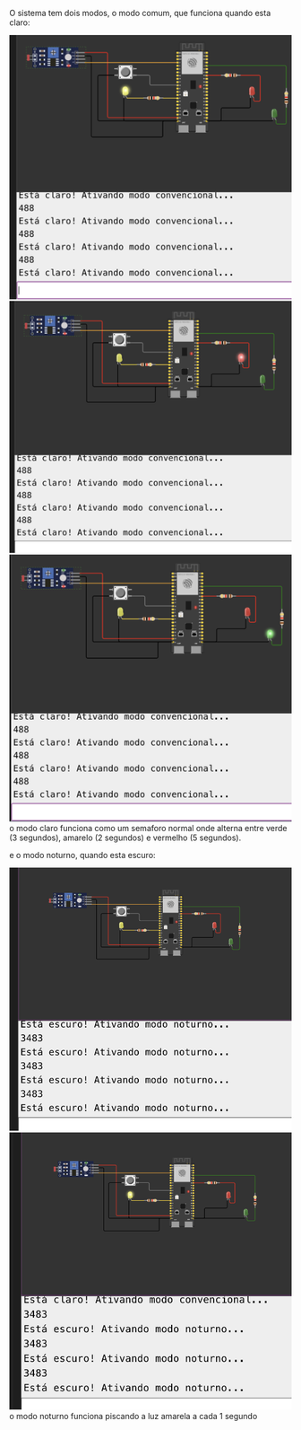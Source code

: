 O sistema tem dois modos, o modo comum, que funciona quando esta claro:
<div align="center">
<img src="./imagem1.png" ><br>
</div> 
<div align="center">
<img src="./imagem3.png" ><br>
</div> 
<div align="center">
<img src="./imagem2.png" ><br>
</div> 
o modo claro funciona como um semaforo normal onde alterna entre verde (3 segundos), amarelo (2 segundos) e vermelho (5 segundos).

e o modo noturno, quando esta escuro:
<div align="center">
<img src="./imagem4.png" ><br>
</div> 
<div align="center">
<img src="./imagem5.png" ><br>
</div> 
o modo noturno funciona piscando a luz amarela a cada 1 segundo
